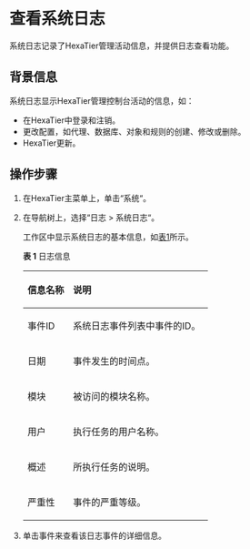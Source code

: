 # 查看系统日志<a name="ZH-CN_TOPIC_0111166506"></a>

系统日志记录了HexaTier管理活动信息，并提供日志查看功能。

## 背景信息<a name="zh-cn_topic_0110574938_sf857b9efa844428196efe80f0debb86e"></a>

系统日志显示HexaTier管理控制台活动的信息，如：

-   在HexaTier中登录和注销。
-   更改配置，如代理、数据库、对象和规则的创建、修改或删除。
-   HexaTier更新。

## 操作步骤<a name="zh-cn_topic_0110574938_s00951c9034a24c4987aa1db8d3565405"></a>

1.  在HexaTier主菜单上，单击“系统“。
2.  在导航树上，选择“日志 \> 系统日志“。

    工作区中显示系统日志的基本信息，如[表1](#zh-cn_topic_0110574938_table204461569516)所示。

    **表 1**  日志信息

    <a name="zh-cn_topic_0110574938_table204461569516"></a>
    <table><thead align="left"><tr id="zh-cn_topic_0110574938_row10448115614518"><th class="cellrowborder" valign="top" width="24.62%" id="mcps1.2.3.1.1"><p id="zh-cn_topic_0110574938_p1444819565514"><a name="zh-cn_topic_0110574938_p1444819565514"></a><a name="zh-cn_topic_0110574938_p1444819565514"></a>信息名称</p>
    </th>
    <th class="cellrowborder" valign="top" width="75.38%" id="mcps1.2.3.1.2"><p id="zh-cn_topic_0110574938_p944917561514"><a name="zh-cn_topic_0110574938_p944917561514"></a><a name="zh-cn_topic_0110574938_p944917561514"></a>说明</p>
    </th>
    </tr>
    </thead>
    <tbody><tr id="zh-cn_topic_0110574938_row194491956953"><td class="cellrowborder" valign="top" width="24.62%" headers="mcps1.2.3.1.1 "><p id="zh-cn_topic_0110574938_p12449155619515"><a name="zh-cn_topic_0110574938_p12449155619515"></a><a name="zh-cn_topic_0110574938_p12449155619515"></a>事件ID</p>
    </td>
    <td class="cellrowborder" valign="top" width="75.38%" headers="mcps1.2.3.1.2 "><p id="zh-cn_topic_0110574938_p134498561957"><a name="zh-cn_topic_0110574938_p134498561957"></a><a name="zh-cn_topic_0110574938_p134498561957"></a>系统日志事件列表中事件的ID。</p>
    </td>
    </tr>
    <tr id="zh-cn_topic_0110574938_row5451756658"><td class="cellrowborder" valign="top" width="24.62%" headers="mcps1.2.3.1.1 "><p id="zh-cn_topic_0110574938_p104519566511"><a name="zh-cn_topic_0110574938_p104519566511"></a><a name="zh-cn_topic_0110574938_p104519566511"></a>日期</p>
    </td>
    <td class="cellrowborder" valign="top" width="75.38%" headers="mcps1.2.3.1.2 "><p id="zh-cn_topic_0110574938_p645211566520"><a name="zh-cn_topic_0110574938_p645211566520"></a><a name="zh-cn_topic_0110574938_p645211566520"></a>事件发生的时间点。</p>
    </td>
    </tr>
    <tr id="zh-cn_topic_0110574938_row1545225620512"><td class="cellrowborder" valign="top" width="24.62%" headers="mcps1.2.3.1.1 "><p id="zh-cn_topic_0110574938_p12452165610519"><a name="zh-cn_topic_0110574938_p12452165610519"></a><a name="zh-cn_topic_0110574938_p12452165610519"></a>模块</p>
    </td>
    <td class="cellrowborder" valign="top" width="75.38%" headers="mcps1.2.3.1.2 "><p id="zh-cn_topic_0110574938_p18452145615517"><a name="zh-cn_topic_0110574938_p18452145615517"></a><a name="zh-cn_topic_0110574938_p18452145615517"></a>被访问的模块名称。</p>
    </td>
    </tr>
    <tr id="zh-cn_topic_0110574938_row945217568517"><td class="cellrowborder" valign="top" width="24.62%" headers="mcps1.2.3.1.1 "><p id="zh-cn_topic_0110574938_p144527564518"><a name="zh-cn_topic_0110574938_p144527564518"></a><a name="zh-cn_topic_0110574938_p144527564518"></a>用户</p>
    </td>
    <td class="cellrowborder" valign="top" width="75.38%" headers="mcps1.2.3.1.2 "><p id="zh-cn_topic_0110574938_p945311565517"><a name="zh-cn_topic_0110574938_p945311565517"></a><a name="zh-cn_topic_0110574938_p945311565517"></a>执行任务的用户名称。</p>
    </td>
    </tr>
    <tr id="zh-cn_topic_0110574938_row84534562511"><td class="cellrowborder" valign="top" width="24.62%" headers="mcps1.2.3.1.1 "><p id="zh-cn_topic_0110574938_p1045514561256"><a name="zh-cn_topic_0110574938_p1045514561256"></a><a name="zh-cn_topic_0110574938_p1045514561256"></a>概述</p>
    </td>
    <td class="cellrowborder" valign="top" width="75.38%" headers="mcps1.2.3.1.2 "><p id="zh-cn_topic_0110574938_p1745518563517"><a name="zh-cn_topic_0110574938_p1745518563517"></a><a name="zh-cn_topic_0110574938_p1745518563517"></a>所执行任务的说明。</p>
    </td>
    </tr>
    <tr id="zh-cn_topic_0110574938_row11455156953"><td class="cellrowborder" valign="top" width="24.62%" headers="mcps1.2.3.1.1 "><p id="zh-cn_topic_0110574938_p16455156457"><a name="zh-cn_topic_0110574938_p16455156457"></a><a name="zh-cn_topic_0110574938_p16455156457"></a>严重性</p>
    </td>
    <td class="cellrowborder" valign="top" width="75.38%" headers="mcps1.2.3.1.2 "><p id="zh-cn_topic_0110574938_p164573566515"><a name="zh-cn_topic_0110574938_p164573566515"></a><a name="zh-cn_topic_0110574938_p164573566515"></a>事件的严重等级。</p>
    </td>
    </tr>
    </tbody>
    </table>

3.  单击事件来查看该日志事件的详细信息。


